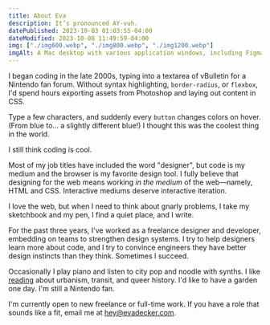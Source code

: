 ```yaml
---
title: About Eva
description: It’s pronounced AY-vuh.
datePublished: 2023-10-03 01:03:55-04:00
dateModified: 2023-10-08 11:49:59-04:00
img: ["./img600.webp", "./img800.webp", "./img1200.webp"]
imgAlt: A Mac desktop with various application windows, including Figma and Chrome. At the front is Photo Booth, with the countdown timer at 1, about to take a photo of Eva.
---
```


I began coding in the late 2000s, typing into a textarea of vBulletin for a Nintendo fan forum. Without syntax highlighting, `border-radius`, or `flexbox`, I'd spend hours exporting assets from Photoshop and laying out content in CSS.

Type a few characters, and suddenly every `button` changes colors on hover. (From blue to... a slightly different blue!) I thought this was the coolest thing in the world.

I still think coding is cool.

Most of my job titles have included the word "designer", but code is my medium and the browser is my favorite design tool. I fully believe that designing for the web means working *in the medium* of the web—namely, HTML and CSS. Interactive mediums deserve interactive iteration.

I love the web, but when I need to think about gnarly problems, I take my sketchbook and my pen, I find a quiet place, and I write.

For the past three years, I've worked as a freelance designer and developer, embedding on teams to strengthen design systems. I try to help designers learn more about code, and I try to convince engineers they have better design instincts than they think. Sometimes I succeed.

Occasionally I play piano and listen to city pop and noodle with synths. I like [reading](https://goodreads.com/evadecker) about urbanism, transit, and queer history. I'd like to have a garden one day. I'm still a Nintendo fan.

I'm currently open to new freelance or full-time work. If you have a role that sounds like a fit, email me at hey@evadecker.com.
